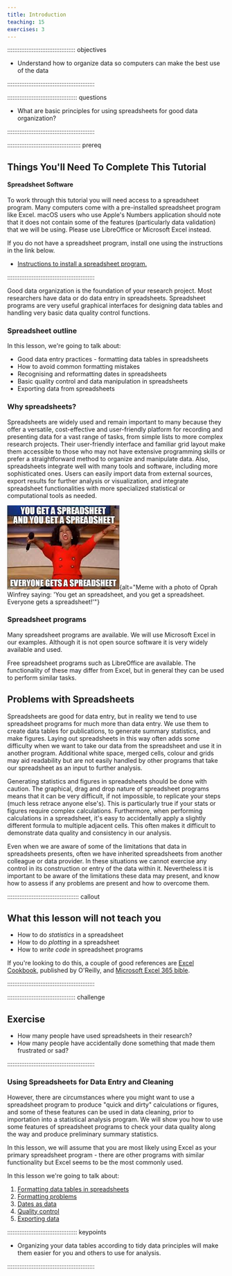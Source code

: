 ```yaml
---
title: Introduction
teaching: 15
exercises: 3
---
```


::::::::::::::::::::::::::::::::::::::: objectives

- Understand how to organize data so computers can make the best use of the data

::::::::::::::::::::::::::::::::::::::::::::::::::

:::::::::::::::::::::::::::::::::::::::: questions

- What are basic principles for using spreadsheets for good data organization?

::::::::::::::::::::::::::::::::::::::::::::::::::

::::::::::::::::::::::::::::::::::::::::::  prereq

## Things You'll Need To Complete This Tutorial

#### Spreadsheet Software

To work through this tutorial you will need access to a spreadsheet program.
Many computers come with a pre-installed spreadsheet program like Excel. macOS users who use Apple's Numbers application should note that it does not contain some of the features (particularly data validation) that we will be using. Please use LibreOffice or Microsoft Excel instead.

If you do not have a spreadsheet program, install one using the instructions
in the link below.

- [Instructions to install a spreadsheet program.](../learners/setup.md)

::::::::::::::::::::::::::::::::::::::::::::::::::

Good data organization is the foundation of your research
project. Most researchers have data or do data entry in
spreadsheets. Spreadsheet programs are very useful graphical
interfaces for designing data tables and handling very basic data
quality control functions.

### Spreadsheet outline

In this lesson, we're going to talk about:

- Good data entry practices - formatting data tables in spreadsheets
- How to avoid common formatting mistakes
- Recognising and reformatting dates in spreadsheets
- Basic quality control and data manipulation in spreadsheets
- Exporting data from spreadsheets

### Why spreadsheets?

Spreadsheets are widely used and remain important to many because they offer a versatile, cost-effective and user-friendly platform for recording and presenting data for a vast range of tasks, from simple lists to more complex research projects. Their user-friendly interface and familiar grid layout make them accessible to those who may not have extensive programming skills or prefer a straightforward method to organize and manipulate data. Also, spreadsheets integrate well with many tools and software, including more sophisticated ones. Users can easily import data from external sources, export results for further analysis or visualization, and integrate spreadsheet functionalities with more specialized statistical or computational tools as needed. 


![Oprah spreadsheet meme](fig/oprah-spreadsheet-meme.jpeg){alt="Meme with a photo of Oprah Winfrey saying: 'You get an spreadsheet, and you get a spreadsheet. Everyone gets a spreadsheet!'"}


### Spreadsheet programs

Many spreadsheet programs are available. We will use Microsoft Excel in our examples.
Although it is not open source software it is very widely available and used.

Free spreadsheet programs such as LibreOffice are available.
The functionality of these may differ from Excel, but in general they can be used to perform similar tasks.

## Problems with Spreadsheets

Spreadsheets are good for data entry,
but in reality we tend to use spreadsheet programs for much more than data entry.
We use them to create data tables for publications,
to generate summary statistics,
and make figures.
Laying out spreadsheets in this way often adds some difficulty when we want
to take our data from the spreadsheet and use it in another program.
Additional white space, merged cells, colour and grids
may aid readability but are not easily handled by other programs
that take our spreadsheet as an input to further analysis.

Generating statistics and figures in spreadsheets should be done with caution.
The graphical, drag and drop nature of spreadsheet programs means that it can be very difficult, if not impossible, to replicate your steps (much less retrace anyone else's).
This is particularly true if your stats or figures require complex calculations.
Furthermore, when performing calculations in a spreadsheet, it's easy to accidentally apply a slightly different formula to multiple adjacent cells.
This often makes it difficult to demonstrate data quality and consistency in our analysis.

Even when we are aware of some of the limitations that data in spreadsheets presents,
often we have inherited spreadsheets from another colleague or data provider.
In these situations we cannot exercise any control in its construction
or entry of the data within it.
Nevertheless it is important to be aware of the limitations these data may present, and know how to assess if any problems are present and how to overcome them.

:::::::::::::::::::::::::::::::::::::::::  callout

## What this lesson will not teach you

- How to do *statistics* in a spreadsheet
- How to do *plotting* in a spreadsheet
- How to *write code* in spreadsheet programs

If you're looking to do this, a couple of good references are
[Excel Cookbook](https://search.worldcat.org/title/1419271899), published by O'Reilly, and [Microsoft Excel 365 bible](https://search.worldcat.org/en/title/1263023438).


::::::::::::::::::::::::::::::::::::::::::::::::::

:::::::::::::::::::::::::::::::::::::::  challenge

## Exercise

- How many people have used spreadsheets in their research?
- How many people have accidentally done something that made them
  frustrated or sad?
  

::::::::::::::::::::::::::::::::::::::::::::::::::

### Using Spreadsheets for Data Entry and Cleaning

However, there are circumstances where you might want to use a spreadsheet
program to produce "quick and dirty" calculations or figures, and some of
these features can be used in data cleaning, prior to importation into a
statistical analysis program. We will show you how to use some features of
spreadsheet programs to check your data quality along the way and produce
preliminary summary statistics.

In this lesson, we will assume that you are most likely using Excel as
your primary spreadsheet program - there are other programs with similar functionality but Excel seems
to be the most commonly used.

In this lesson we're going to talk about:

1. [Formatting data tables in spreadsheets](01-format-data.md)
2. [Formatting problems](02-common-mistakes.md)
3. [Dates as data](03-dates-as-data.md)
4. [Quality control](04-quality-assurance.md)
5. [Exporting data](05-exporting-data.md)



:::::::::::::::::::::::::::::::::::::::: keypoints

- Organizing your data tables according to tidy data principles will make them easier for you and others to use for analysis.

::::::::::::::::::::::::::::::::::::::::::::::::::


